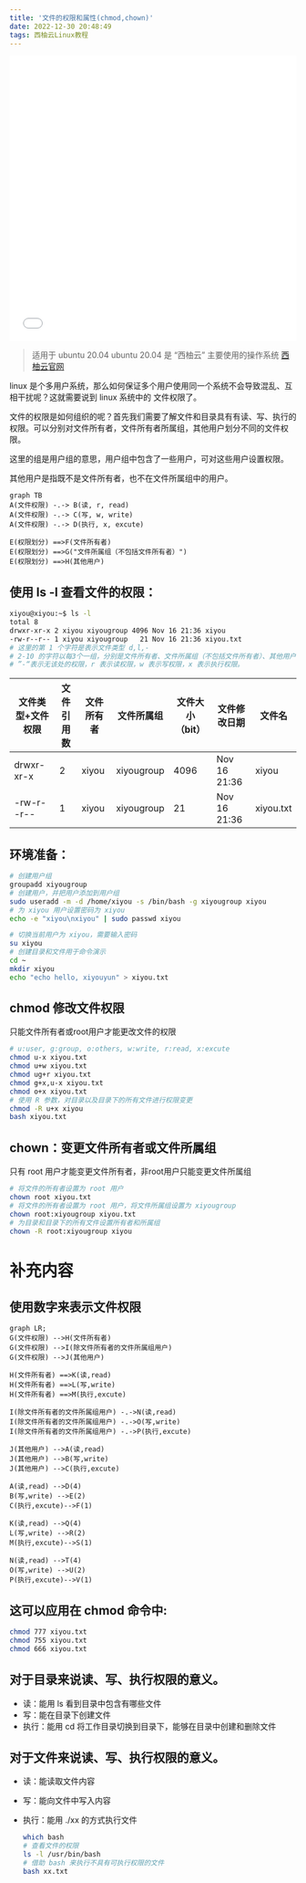 ```yaml
---
title: '文件的权限和属性(chmod,chown)'
date: 2022-12-30 20:48:49
tags: 西柚云Linux教程
---
```

<iframe src="//player.bilibili.com/player.html?aid=262822119&bvid=BV1aY411o75b&cid=895360256&page=1" style="width:100%;height:500px;min-width:375px;min-height:200px"scrolling="no" border="0" frameborder="no" framespacing="0" allowfullscreen="true"> </iframe>
<!--more-->



>适用于 ubuntu 20.04
>ubuntu 20.04 是 “西柚云” 主要使用的操作系统 [西柚云官网](https://www.xiyoucloud.net/aff/VKRWMUHQ)

linux 是个多用户系统，那么如何保证多个用户使用同一个系统不会导致混乱、互相干扰呢？这就需要说到 linux 系统中的 文件权限了。

文件的权限是如何组织的呢？首先我们需要了解文件和目录具有有读、写、执行的权限。可以分别对文件所有者，文件所有者所属组，其他用户划分不同的文件权限。

这里的组是用户组的意思，用户组中包含了一些用户，可对这些用户设置权限。

其他用户是指既不是文件所有者，也不在文件所属组中的用户。

```mermaid
graph TB
A(文件权限) -.-> B(读, r, read)
A(文件权限) -.-> C(写, w, write)
A(文件权限) -.-> D(执行, x, excute)

E(权限划分) ==>F(文件所有者)
E(权限划分) ==>G("文件所属组（不包括文件所有者）")
E(权限划分) ==>H(其他用户)
```

## **使用 ls -l 查看文件的权限：**

```bash
xiyou@xiyou:~$ ls -l
total 8
drwxr-xr-x 2 xiyou xiyougroup 4096 Nov 16 21:36 xiyou
-rw-r--r-- 1 xiyou xiyougroup   21 Nov 16 21:36 xiyou.txt
# 这里的第 1 个字符是表示文件类型 d,l,-
# 2-10 的字符以每3个一组，分别是文件所有者、文件所属组（不包括文件所有者）、其他用户的权限
# ”-“表示无该处的权限，r 表示读权限，w 表示写权限，x 表示执行权限。
```

| 文件类型+文件权限 | 文件引用数 | 文件所有者 | 文件所属组 | 文件大小（bit） | 文件修改日期 | 文件名    |
| ----------------- | ---------- | ---------- | ---------- | --------------- | ------------ | --------- |
| drwxr-xr-x        | 2          | xiyou      | xiyougroup | 4096            | Nov 16 21:36 | xiyou     |
| -rw-r--r--        | 1          | xiyou      | xiyougroup | 21              | Nov 16 21:36 | xiyou.txt |

## **环境准备：**

```bash
# 创建用户组
groupadd xiyougroup
# 创建用户，并把用户添加到用户组
sudo useradd -m -d /home/xiyou -s /bin/bash -g xiyougroup xiyou
# 为 xiyou 用户设置密码为 xiyou
echo -e "xiyou\nxiyou" | sudo passwd xiyou

# 切换当前用户为 xiyou，需要输入密码
su xiyou 
# 创建目录和文件用于命令演示
cd ~
mkdir xiyou
echo "echo hello, xiyouyun" > xiyou.txt
```

## chmod 修改文件权限

只能文件所有者或root用户才能更改文件的权限

```bash
# u:user, g:group, o:others, w:write, r:read, x:excute
chmod u-x xiyou.txt
chmod u+w xiyou.txt
chmod ug+r xiyou.txt
chmod g+x,u-x xiyou.txt
chmod o+x xiyou.txt
# 使用 R 参数，对目录以及目录下的所有文件进行权限变更
chmod -R u+x xiyou
bash xiyou.txt
```

## chown：变更文件所有者或文件所属组

只有 root 用户才能变更文件所有者，非root用户只能变更文件所属组

```bash
# 将文件的所有者设置为 root 用户
chown root xiyou.txt
# 将文件的所有者设置为 root 用户，将文件所属组设置为 xiyougroup
chown root:xiyougroup xiyou.txt
# 为目录和目录下的所有文件设置所有者和所属组
chown -R root:xiyougroup xiyou
```



# 补充内容

## 使用数字来表示文件权限

```mermaid
graph LR;
G(文件权限) -->H(文件所有者)
G(文件权限) -->I(除文件所有者的文件所属组用户)
G(文件权限) -->J(其他用户)

H(文件所有者) ==>K(读,read)
H(文件所有者) ==>L(写,write)
H(文件所有者) ==>M(执行,excute)

I(除文件所有者的文件所属组用户) -.->N(读,read)
I(除文件所有者的文件所属组用户) -.->O(写,write)
I(除文件所有者的文件所属组用户) -.->P(执行,excute)

J(其他用户) -->A(读,read)
J(其他用户) -->B(写,write)
J(其他用户) -->C(执行,excute)

A(读,read) -->D(4)
B(写,write) -->E(2)
C(执行,excute)-->F(1)

K(读,read) -->Q(4)
L(写,write) -->R(2)
M(执行,excute)-->S(1)

N(读,read) -->T(4)
O(写,write) -->U(2)
P(执行,excute)-->V(1)
```

## 这可以应用在 chmod 命令中:

```bash
chmod 777 xiyou.txt
chmod 755 xiyou.txt
chmod 666 xiyou.txt
```

## 对于目录来说读、写、执行权限的意义。

- 读：能用 ls 看到目录中包含有哪些文件
- 写：能在目录下创建文件
- 执行：能用 cd 将工作目录切换到目录下，能够在目录中创建和删除文件

## 对于文件来说读、写、执行权限的意义。

- 读：能读取文件内容

- 写：能向文件中写入内容

- 执行：能用 ./xx 的方式执行文件

    ```bash
    which bash
    # 查看文件的权限
    ls -l /usr/bin/bash
    # 借助 bash 来执行不具有可执行权限的文件
    bash xx.txt
    ```

    